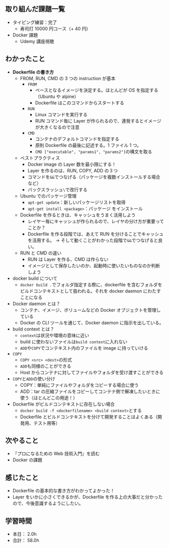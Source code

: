 ## 取り組んだ課題一覧

- タイピング練習：完了
  - 寿司打 10000 円コース（+ 40 円）
- Docker 課題
  - Udemy 講座視聴

## わかったこと

- **Dockerfile の書き方**
  - FROM, RUN, CMD の 3 つの instruction が基本
    - `FROM`
      - ベースとなるイメージを決定する。ほとんどが OS を指定する（Ubuntu や alpine）
      - Dockerfile はこのコマンドからスタートする
    - `RUN`
      - Linux コマンドを実行する
      - RUN コマンド毎に Layer が作られるので、連発するとイメージが大きくなるので注意
    - `CMD`
      - コンテナのデフォルトコマンドを指定する
      - 原則 Dockerfile の最後に記述する。1 ファイル 1 つ。
      - `CMD ["executable", "params1", "params2"]`の構文を取る
  - ベストプラクティス
    - Docker image の Layer 数を最小限にする！
    - Layer を作るのは、RUN, COPY, ADD の３つ
    - コマンドを`&&`でつなげる（パッケージを複数インストールする場合など）
    - バックスラッシュ`\`で改行する
  - Ubuntu でのパッケージ管理
    - `apt-get update`：新しいパッケージリストを取得
    - `apt-get install <package>`：パッケージ をインストール
  - Dockerfile を作るときは、キャッシュをうまく活用しよう
    - レイヤー毎にキャッシュが作られるので、レイヤの分け方が重要ってことか？
    - Dockerfile を作る段階では、あえて RUN を分けることでキャッシュを活用する。
      → そして動くことがわかった段階で`&&`でつなげると良い。
  - RUN と CMD の違い
    - RUN は Layer を作る、CMD は作らない
    - イメージとして保存したいのか、起動時に使いたいものなのか判断しよう
- docker build について
  - `docker build .`でフォルダ指定する際に、dockerfile を含むフォルダをビルドコンテキストとして扱われる。それを docker daemon にわたすことになる
- Docker daemon とは？
  - コンテナ、イメージ、ボリュームなどの Docker オブジェクトを管理している
  - Docker の CLI ツールを通じて、Docker daemon に指示を出している。
- build context とは？
  - `context`は状況や環境の意味に近い
  - build に使わないファイルは`build context`に入れない
  - `ADD`や`COPY`でコンテキスト内のファイルを image に持っていける
- `COPY`
  - `COPY <src> <dest>`の形式
  - `ADD`も同様のことができる
  - Host からコンテナに対してファイルやフォルダを受け渡すことができる
- `COPY`と`ADD`の使い分け
  - COPY：単純にファイルやフォルダをコピーする場合に使う
  - ADD：tar の圧縮ファイルをコピーしてコンテナ側で解凍したいときに使う（ほとんどこの用途！）
- Dockerfile がビルドコンテキストに存在しない場合
  - `docker build -f <dockerfilename> <build context>`とする
  - Dockerfile とビルドコンテキストを分けて開発することはよくある（開発用、テスト用等）

## 次やること

- 『プロになるための Web 技術入門』を読む
- Docker の課題

## 感じたこと

- Dockerfile の基本的な書き方がわかってよかった！
- Layer をいかに小さくできるかが、Dockerfile を作る上の大事だと分かったので、今後意識するようにしたい。

## 学習時間

- 本日： 2.0h
- 合計： 58.0h

